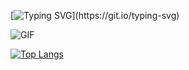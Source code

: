 [![Typing SVG](https://readme-typing-svg.demolab.com?font=Arial&duration=1000&pause=750&color=BC00F7&background=E45FFF00&multiline=true&repeat=false&width=435&height=100&lines=+%E2%80%A2+Junior+Web+Developper+%F0%9F%92%BB;+%E2%80%A2+MMI+Student+in+Champs+sur+Marne+%E2%9C%A8;%E2%80%A2+Baguette+country+citizen+%F0%9F%A5%96;%3E+Hello+World!)](https://git.io/typing-svg)

![GIF](https://media.tenor.com/hZrhcdzuB5EAAAAM/moai.gif)


[![Top Langs](https://github-readme-stats.vercel.app/api/top-langs/?username=shaikeerr)](https://github.com/shaikeerr/github-readme-stats)
